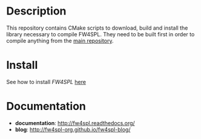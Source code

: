 Description
===========

This repository contains CMake scripts to download, build and install the library necessary to compile FW4SPL. They need to be built first in order to compile anything from the [main repository](https://github.com/fw4spl-org/fw4spl).

Install
=======

See how to install *FW4SPL* [here](http://fw4spl.readthedocs.org/en/fw4spl_0.11.0/Installation/index.html)

Documentation
=============

* **documentation**: http://fw4spl.readthedocs.org/
* **blog**: http://fw4spl-org.github.io/fw4spl-blog/


